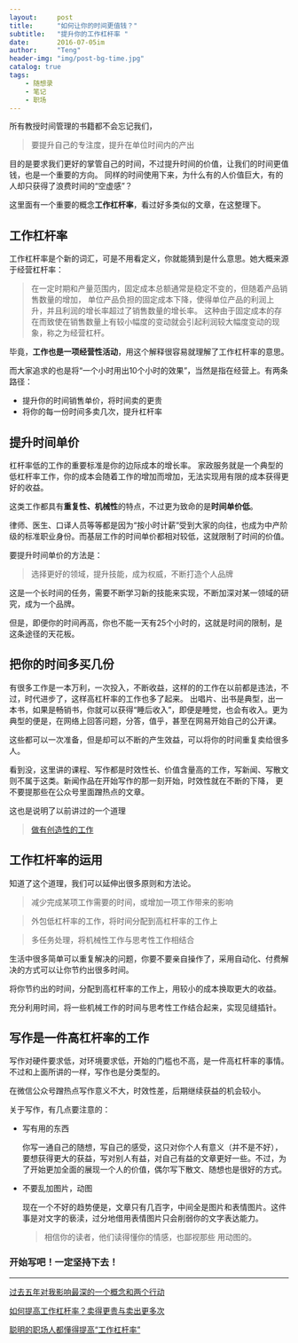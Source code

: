 ```yaml
---
layout:     post
title:      "如何让你的时间更值钱？"
subtitle:   "提升你的工作杠杆率 "
date:       2016-07-05im
author:     "Teng"
header-img: "img/post-bg-time.jpg"
catalog: true
tags:
    - 随想录
    - 笔记
    - 职场
---
```

所有教授时间管理的书籍都不会忘记我们，

> 要提升自己的专注度，提升在单位时间内的产出

目的是要求我们更好的掌管自己的时间，不过提升时间的价值，让我们的时间更值钱，也是一个重要的方向。
同样的时间使用下来，为什么有的人价值巨大，有的人却只获得了浪费时间的“空虚感”？

这里面有一个重要的概念**工作杠杆率**，看过好多类似的文章，在这整理下。

## 工作杠杆率
工作杠杆率是个新的词汇，可是不用看定义，你就能猜到是什么意思。她大概来源于经营杠杆率：

>在一定时期和产量范围内，固定成本总额通常是稳定不变的，但随着产品销售数量的增加，
单位产品负担的固定成本下降，使得单位产品的利润上升，并且利润的增长率超过了销售数量的增长率。
这种由于固定成本的存在而致使在销售数量上有较小幅度的变动就会引起利润较大幅度变动的现象，称之为经营杠杆。

毕竟，**工作也是一项经营性活动**，用这个解释很容易就理解了工作杠杆率的意思。

而大家追求的也是将“一个小时用出10个小时的效果”，当然是指在经营上。有两条路径：

- 提升你的时间销售单价，将时间卖的更贵
- 将你的每一份时间多卖几次，提升杠杆率

## 提升时间单价
杠杆率低的工作的重要标准是你的边际成本的增长率。
家政服务就是一个典型的低杠杆率工作，你的成本会随着工作的增加而增加，无法实现用有限的成本获得更好的收益。

这类工作都具有**重复性、机械性**的特点，不过更为致命的是**时间单价低**。

律师、医生、口译人员等等都是因为“按小时计薪”受到大家的向往，也成为中产阶级的标准职业身份。而基层工作的时间单价都相对较低，这就限制了时间的价值。

要提升时间单价的方法是：

> 选择更好的领域，提升技能，成为权威，不断打造个人品牌

这是一个长时间的任务，需要不断学习新的技能来实现，不断加深对某一领域的研究，成为一个品牌。

但是，即便你的时间再高，你也不能一天有25个小时的，这就是时间的限制，是这条途径的天花板。

## 把你的时间多买几份

有很多工作是一本万利，一次投入，不断收益，这样的的工作在以前都是违法，不过，时代进步了，这样高杠杆率的工作也多了起来。
出唱片、出书是典型，出一本书，如果是畅销书，你就可以获得“睡后收入”，即便是睡觉，也会有收入。更为典型的便是，在网络上回答问题，分答，值乎，甚至在网易开始自己的公开课。

这些都可以一次准备，但是却可以不断的产生效益，可以将你的时间重复卖给很多人。

看到没，这里讲的课程、写作都是时效性长、价值含量高的工作，写新闻、写散文则不属于这类。新闻作品在开始写作的那一刻开始，时效性就在不断的下降，
更不要提那些在公众号里面蹭热点的文章。

这也是说明了以前讲过的一个道理

>[做有创造性的工作](http://tengblog.com/2016/06/19/toutiao/)

## 工作杠杆率的运用

知道了这个道理，我们可以延伸出很多原则和方法论。

> 减少完成某项工作需要的时间，或增加一项工作带来的影响

> 外包低杠杆率的工作，将时间分配到高杠杆率的工作上

> 多任务处理，将机械性工作与思考性工作相结合

生活中很多简单可以重复解决的问题，你要不要亲自操作了，采用自动化、付费解决的方式可以让你节约出很多时间。

将你节约出的时间，分配到高杠杆率的工作上，用较小的成本换取更大的收益。

充分利用时间，将一些机械工作的时间与思考性工作结合起来，实现见缝插针。

## 写作是一件高杠杆率的工作

写作对硬件要求低，对环境要求低，开始的门槛也不高，是一件高杠杆率的事情。
不过和上面所讲的一样，写作也是分类型的。

在微信公众号蹭热点写作意义不大，时效性差，后期继续获益的机会较小。

关于写作，有几点要注意的：

- 写有用的东西

  你写一通自己的随想，写自己的感受，这只对你个人有意义（并不是不好），要想获得更大的获益，写对别人有益，对自己有益的文章更好一些。不过，为了开始更加全面的展现一个人的价值，偶尔写下散文、随想也是很好的方式。

- 不要乱加图片，动图

  现在一个不好的趋势便是，文章只有几百字，中间全是图片和表情图片。这件事是对文字的亵渎，过分地借用表情图片只会削弱你的文字表达能力。

  > 相信你的读者，他们读得懂你的情感，也鄙视那些 用动图的。


### **开始写吧！一定坚持下去！**

---
[过去五年对我影响最深的一个概念和两个行动](http://wkee.net/post/one-conception-and-two-action.html)

[如何提高工作杠杆率？卖得更贵与卖出更多次](http://www.huxiu.com/article/151964/1.html)

[聪明的职场人都懂得提高“工作杠杆率”](http://www.weixinyidu.com/n_1825576)
